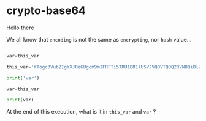 # crypto-base64

Hello there

We all know that `encoding` is not the same as `encrypting`, nor `hash` value... 

``` py title="is_this_a_var.py"

var=this_var

this_var='KTogc3Vub2IgYXJ0eGUgcm9mIFRFTi5TRU1BR1lUSVJVQ0VTQDQ2RVNBQiBlZG9jIHNpaHQgbm9pdG5lTSAhZ25pcmloIHNpIHluYXBtb2MgeW0gLHd0QiAhc2lodCBkZWRvY2VkIHVveSBmaSB1b3kgb3QgcHUgc2JtdWhUCg=='

print('var')

var=this_var

print(var)

```


At the end of this execution, what is it in `this_var` and `var` ?
